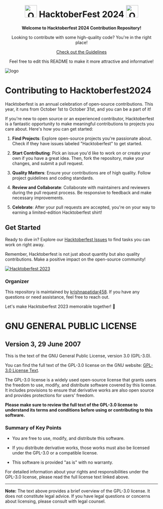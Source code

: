 <h1 align="center">
  <img src="https://octodex.github.com/images/original.png" width="40" alt="Octocat" />
  HacktoberFest 2024
  <img src="https://octodex.github.com/images/original.png" width="40" alt="Octocat" />
</h1>

<div align="center">

**Welcome to Hacktoberfest 2024 Contribution Repository!**

Looking to contribute with some high-quality code? You're in the right place!

[Check out the Guidelines](https://github.com/krishnapatidar458/hacktoberfest2023/blob/main/CONTRIBUTING.md)

Feel free to edit this README to make it more attractive and informative!

</div>

![logo](https://github.com/krishnapatidar458/hacktoberfest2023/assets/103871719/47e3a67d-ec2a-4874-8ff2-e164324f1170)


# Contributing to Hacktoberfest2024

Hacktoberfest is an annual celebration of open-source contributions. This year, it runs from October 1st to October 31st, and you can be a part of it!

If you're new to open source or an experienced contributor, Hacktoberfest is a fantastic opportunity to make meaningful contributions to projects you care about. Here's how you can get started:

1. **Find Projects**: Explore open-source projects you're passionate about. Check if they have issues labeled "Hacktoberfest" to get started.

2. **Start Contributing**: Pick an issue you'd like to work on or create your own if you have a great idea. Then, fork the repository, make your changes, and submit a pull request.

3. **Quality Matters**: Ensure your contributions are of high quality. Follow project guidelines and coding standards.

4. **Review and Collaborate**: Collaborate with maintainers and reviewers during the pull request process. Be responsive to feedback and make necessary improvements.

5. **Celebrate**: After your pull requests are accepted, you're on your way to earning a limited-edition Hacktoberfest shirt!

## Get Started

Ready to dive in? Explore our [Hacktoberfest Issues](https://github.com/krishnapatidar458/hacktoberfest2024/issues) to find tasks you can work on right away.

Remember, Hacktoberfest is not just about quantity but also quality contributions. Make a positive impact on the open-source community!

[![Hacktoberfest 2023](https://img.shields.io/badge/Hacktoberfest-2023-%23FF4400)](https://hacktoberfest.com/)

### Organizer

This repository is maintained by [krishnapatidar458](https://github.com/krishnapatidar458/). If you have any questions or need assistance, feel free to reach out.

Let's make Hacktoberfest 2023 memorable together! 🚀

# GNU GENERAL PUBLIC LICENSE
## Version 3, 29 June 2007

This is the text of the GNU General Public License, version 3.0 (GPL-3.0).

You can find the full text of the GPL-3.0 license on the GNU website: [GPL-3.0 License Text](https://www.gnu.org/licenses/gpl-3.0.txt).

The GPL-3.0 license is a widely used open-source license that grants users the freedom to use, modify, and distribute software covered by this license. It includes provisions to ensure that derivative works are also open source and provides protections for users' freedom.

**Please make sure to review the full text of the GPL-3.0 license to understand its terms and conditions before using or contributing to this software.**

### Summary of Key Points

- You are free to use, modify, and distribute this software.

- If you distribute derivative works, those works must also be licensed under the GPL-3.0 or a compatible license.

- This software is provided "as is" with no warranty.

For detailed information about your rights and responsibilities under the GPL-3.0 license, please read the full license text linked above.

---

**Note:** The text above provides a brief overview of the GPL-3.0 license. It does not constitute legal advice. If you have legal questions or concerns about licensing, please consult with legal counsel.
